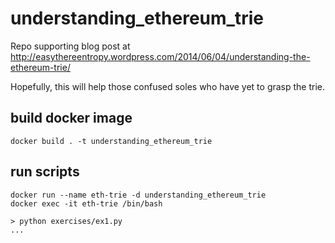 understanding_ethereum_trie
===========================
Repo supporting blog post at http://easythereentropy.wordpress.com/2014/06/04/understanding-the-ethereum-trie/

Hopefully, this will help those confused soles who have yet to grasp the trie.

## build docker image

```
docker build . -t understanding_ethereum_trie
```

## run scripts

```
docker run --name eth-trie -d understanding_ethereum_trie 
docker exec -it eth-trie /bin/bash

> python exercises/ex1.py
...
```
